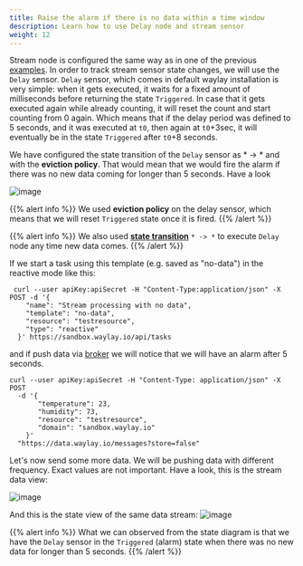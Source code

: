 ```yaml
---
title: Raise the alarm if there is no data within a time window
description: Learn how to use Delay node and stream sensor
weight: 12
---
```


Stream node is configured the same way as in one of the previous [examples](patterns/stream-data-threshold-crossing/). In order to track stream sensor state changes, we will use the `Delay` sensor. `Delay` sensor, which comes in default waylay installation is very simple: when it gets executed, it waits for a fixed amount of milliseconds before returning the state `Triggered`. In case that it gets executed again while already counting, it will reset the count and start counting from 0 again. Which means that if the delay period was defined to 5 seconds, and it was executed at `t0`, then again at `t0`+3sec, it will eventually be in the state `Triggered` after `t0`+8 seconds.

We have configured the state transition of the `Delay` sensor as * -> * and with the **eviction policy**. That would mean that we would fire the alarm if there was no new data coming for longer than 5 seconds. Have a look

![image](/rules/no-data/no_data1.png)

{{% alert info %}}
We used **eviction policy** on the delay sensor, which means that we will reset `Triggered` state once it is fired.
{{% /alert %}}

{{% alert info %}}
We also used [**state transition**](/patterns/flow-control/) `* -> *` to execute `Delay` node any time new data comes.
{{% /alert %}}

If we start a task using this template (e.g. saved as "no-data") in the reactive mode like this:

```
 curl --user apiKey:apiSecret -H "Content-Type:application/json" -X POST -d '{
    "name": "Stream processing with no data",
    "template": "no-data",
    "resource": "testresource",
    "type": "reactive"
  }' https://sandbox.waylay.io/api/tasks
 ```

and if push data via [broker](/api/broker-and-storage/) we will notice that we will have an alarm after 5 seconds.

```
curl --user apiKey:apiSecret -H "Content-Type: application/json" -X POST  
  -d '{
       "temperature": 23,
       "humidity": 73,
       "resource": "testresource",
       "domain": "sandbox.waylay.io"
    }'
  "https://data.waylay.io/messages?store=false"
 ```

Let's now send some more data. We will be pushing data with different frequency. Exact values are not important. Have a look, this is the stream data view:

![image](/rules/no-data/no_data_stream.png)

And this is the state view of the same data stream:
![image](/rules/no-data/no_data_states.png)

{{% alert info %}}
What we can observed from the state diagram is that we have the `Delay` sensor in the `Triggered` (alarm) state when there was no new data for longer than 5 seconds.
{{% /alert %}}
